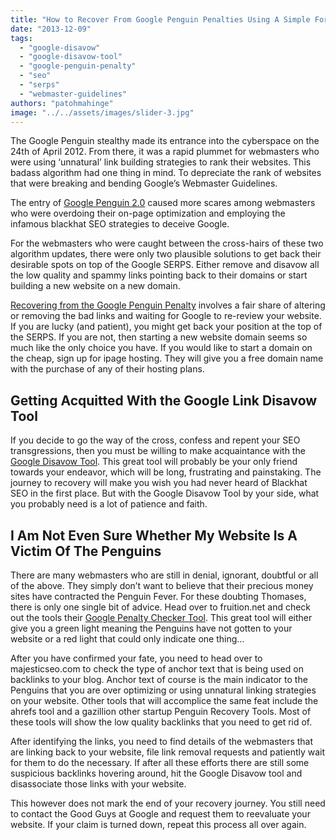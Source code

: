 ```yaml
---
title: "How to Recover From Google Penguin Penalties Using A Simple Formula"
date: "2013-12-09"
tags: 
  - "google-disavow"
  - "google-disavow-tool"
  - "google-penguin-penalty"
  - "seo"
  - "serps"
  - "webmaster-guidelines"
authors: "patohmahinge"
image: "../../assets/images/slider-3.jpg"
---
```


The Google Penguin stealthy made its entrance into the cyberspace on the 24th of April 2012. From there, it was a rapid plummet for webmasters who were using ‘unnatural’ link building strategies to rank their websites. This badass algorithm had one thing in mind. To depreciate the rank of websites that were breaking and bending Google’s Webmaster Guidelines.

The entry of [Google Penguin 2.0](https://mahinge.com/wp-content/uploads/2013/12/Googles-Penguin-2.0-Algorithm-The-Definitive-Guide "Google Penguin 2.0") caused more scares among webmasters who were overdoing their on-page optimization and employing the infamous blackhat SEO strategies to deceive Google.

For the webmasters who were caught between the cross-hairs of these two algorithm updates, there were only two plausible solutions to get back their desirable spots on top of the Google SERPS. Either remove and disavow all the low quality and spammy links pointing back to their domains or start building a new website on a new domain.

[Recovering from the Google Penguin Penalty](http://moz.com/ugc/a-theory-for-preventing-recovering-from-a-google-penguin-penalty "recovering from Google Penalty") involves a fair share of altering or removing the bad links and waiting for Google to re-review your website. If you are lucky (and patient), you might get back your position at the top of the SERPS. If you are not, then starting a new website domain seems so much like the only choice you have. If you would like to start a domain on the cheap, sign up for ipage hosting. They will give you a free domain name with the purchase of any of their hosting plans.

## **Getting Acquitted With the Google Link Disavow Tool**

If you decide to go the way of the cross, confess and repent your SEO transgressions, then you must be willing to make acquaintance with the [Google Disavow Tool](https://mahinge.com/wp-content/uploads/2013/12/2648487?hl=en "google disavow link tool"). This great tool will probably be your only friend towards your endeavor, which will be long, frustrating and painstaking. The journey to recovery will make you wish you had never heard of Blackhat SEO in the first place. But with the Google Disavow Tool by your side, what you probably need is a lot of patience and faith.

## **I Am Not Even Sure Whether My Website Is A Victim Of The Penguins**

There are many webmasters who are still in denial, ignorant, doubtful or all of the above. They simply don’t want to believe that their precious money sites have contracted the Penguin Fever. For these doubting Thomases, there is only one single bit of advice. Head over to fruition.net and check out the tools their [Google Penalty Checker Tool](https://mahinge.com/wp-content/uploads/2013/12/google-penalty-checker-tool). This great tool will either give you a green light meaning the Penguins have not gotten to your website or a red light that could only indicate one thing…

After you have confirmed your fate, you need to head over to majesticseo.com to check the type of anchor text that is being used on backlinks to your blog. Anchor text of course is the main indicator to the Penguins that you are over optimizing or using unnatural linking strategies on your website. Other tools that will accomplice the same feat include the ahrefs tool and a gazillion other startup Penguin Recovery Tools. Most of these tools will show the low quality backlinks that you need to get rid of.

After identifying the links, you need to find details of the webmasters that are linking back to your website, file link removal requests and patiently wait for them to do the necessary. If after all these efforts there are still some suspicious backlinks hovering around, hit the Google Disavow tool and disassociate those links with your website.

This however does not mark the end of your recovery journey. You still need to contact the Good Guys at Google and request them to reevaluate your website. If your claim is turned down, repeat this process all over again.
